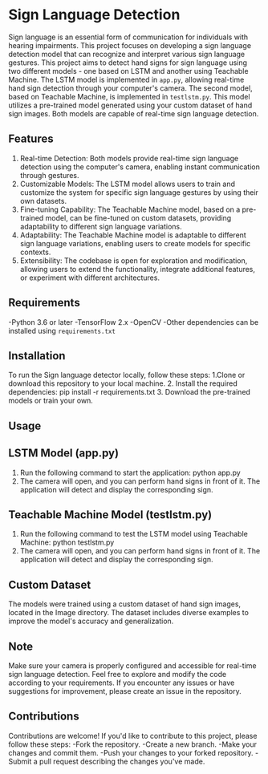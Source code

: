 # Sign Language Detection
Sign language is an essential form of communication for individuals with hearing impairments. This project focuses on developing a sign language detection model that can recognize and interpret various sign language gestures.
This project aims to detect hand signs for sign language using two different models - one based on LSTM and another using Teachable Machine. The LSTM model is implemented in `app.py`, allowing real-time hand sign detection through your computer's camera. The second model, based on Teachable Machine, is implemented in `testlstm.py`. This model utilizes a pre-trained model generated using your custom dataset of hand sign images. Both models are capable of real-time sign language detection.
## Features
1. Real-time Detection: Both models provide real-time sign language detection using the computer's camera, enabling instant communication through gestures.
2. Customizable Models: The LSTM model allows users to train and customize the system for specific sign language gestures by using their own datasets.
3. Fine-tuning Capability: The Teachable Machine model, based on a pre-trained model, can be fine-tuned on custom datasets, providing adaptability to different sign language variations.
4. Adaptability: The Teachable Machine model is adaptable to different sign language variations, enabling users to create models for specific contexts.
5. Extensibility: The codebase is open for exploration and modification, allowing users to extend the functionality, integrate additional features, or experiment with different architectures.
## Requirements
-Python 3.6 or later
-TensorFlow 2.x
-OpenCV
-Other dependencies can be installed using `requirements.txt`
## Installation
To run the Sign language detector locally, follow these steps:
1.Clone or download this repository to your local machine.
2. Install the required dependencies: pip install -r requirements.txt
3. Download the pre-trained models or train your own.
## Usage
## LSTM Model (app.py)
1. Run the following command to start the application: python app.py
2. The camera will open, and you can perform hand signs in front of it. The application will detect and display the corresponding sign.
## Teachable Machine Model (testlstm.py)
1. Run the following command to test the LSTM model using Teachable Machine: python testlstm.py
2. The camera will open, and you can perform hand signs in front of it. The application will detect and display the corresponding sign.
## Custom Dataset
The models were trained using a custom dataset of hand sign images, located in the Image directory. The dataset includes diverse examples to improve the model's accuracy and generalization.
## Note
Make sure your camera is properly configured and accessible for real-time sign language detection.
Feel free to explore and modify the code according to your requirements. If you encounter any issues or have suggestions for improvement, please create an issue in the repository.
## Contributions
Contributions are welcome! If you'd like to contribute to this project, please follow these steps:
-Fork the repository.
-Create a new branch.
-Make your changes and commit them.
-Push your changes to your forked repository.
-Submit a pull request describing the changes you've made.
